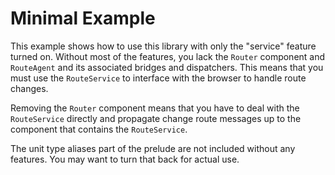 # Minimal Example

This example shows how to use this library with only the "service" feature turned on.
Without most of the features, you lack the `Router` component and `RouteAgent` and its associated bridges and dispatchers.
This means that you must use the `RouteService` to interface with the browser to handle route changes.

Removing the `Router` component means that you have to deal with the `RouteService` directly and propagate change route messages up to the component that contains the `RouteService`.

The unit type aliases part of the prelude are not included without any features. You may want to turn that back for actual use.